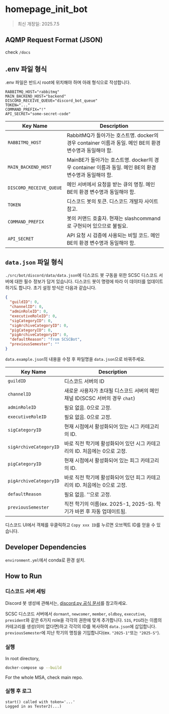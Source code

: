 # homepage_init_bot

> 최신 개정일: 2025.7.5

## AQMP Request Format (JSON)

check `/docs`

## .env 파일 형식

.env 파일은 반드시 root에 위치해야 하며 아래 형식으로 작성합니다. 

```env
RABBITMQ_HOST="rabbitmq"
MAIN_BACKEND_HOST="backend"
DISCORD_RECEIVE_QUEUE="discord_bot_queue"
TOKEN="..."
COMMAND_PREFIX="!"
API_SECRET="some-secret-code"
```

| Key Name             | Description                                                      |
|----------------------|------------------------------------------------------------------|
| `RABBITMQ_HOST`          | RabbitMQ가 돌아가는 호스트명. docker의 경우 container 이름과 동일. 메인 BE의 환경 변수명과 동일해야 함. |
| `MAIN_BACKEND_HOST`      | MainBE가 돌아가는 호스트명. docker의 경우 container 이름과 동일. 메인 BE의 환경 변수명과 동일해야 함.  |
| `DISCORD_RECEIVE_QUEUE`  | 메인 서버에서 요청을 받는 큐의 명칭. 메인 BE의 환경 변수명과 동일해야 함. |
| `TOKEN`                  | 디스코드 봇의 토큰. 디스코드 개발자 사이트 참고. |
| `COMMAND_PREFIX`         | 봇의 커맨드 호출자. 현재는 slashcommand로 구현되어 있으므로 불필요. |
| `API_SECRET`             | API 요청 시 검증에 사용되는 비밀 코드. 메인 BE의 환경 변수명과 동일해야 함. |

## `data.json` 파일 형식
`./src/bot/discord/data/data.json`에 디스코드 봇 구동을 위한 SCSC 디스코드 서버에 대한 필수 정보가 담겨 있습니다. 디스코드 봇이 명령에 따라 이 데이터를 업데이트하기도 합니다. 초기 설정 방식은 다음과 같습니다.
```json
{
  "guildID": 0,
  "channelID": 0,
  "adminRoleID": 0,
  "executiveRoleID": 0,
  "sigCategoryID": 0,
  "sigArchiveCategoryID": 0,
  "pigCategoryID": 0,
  "pigArchiveCategoryID": 0,
  "defaultReason": "from SCSCBot",
  "previousSemester": ""
}
```
`data.example.json`의 내용을 수정 후 파일명을 `data.json`으로 바꿔주세요.

| Key Name             | Description                                                      |
|----------------------|------------------------------------------------------------------|
| `guildID`                | 디스코드 서버의 ID |
| `channelID`              | 새로운 사용자가 초대될 디스코드 서버의 메인 채널 ID(SCSC 서버의 경우 `chat`) |
| `adminRoleID`            | 필요 없음. 0으로 고정. |
| `executiveRoleID`        | 필요 없음. 0으로 고정. |
| `sigCategoryID`          | 현재 시점에서 활성화되어 있는 시그 카테고리의 ID. |
| `sigArchiveCategoryID`   | 바로 직전 학기에 활성화되어 있던 시그 카테고리의 ID. 처음에는 0으로 고정. |
| `pigCategoryID`          | 현재 시점에서 활성화되어 있는 피그 카테고리의 ID. |
| `pigArchiveCategoryID`   | 바로 직전 학기에 활성화되어 있던 피그 카테고리의 ID. 처음에는 0으로 고정. |
| `defaultReason`          | 필요 없음. ''으로 고정. |
| `previousSemester`       | 직전 학기의 이름(ex. 2025-1, 2025-S). 학기가 바뀐 후 자동 업데이트됨. |

디스코드 UI에서 객체를 우클릭하고 `Copy xxx ID`를 누르면 오브젝트 ID를 얻을 수 있습니다.

## Developer Dependencies

`environment.yml`에서 conda로 환경 설치.

## How to Run

### 디스코드 서버 세팅

Discord 봇 생성에 관해서는, [discord.py 공식 문서](https://discordpy.readthedocs.io/en/stable/discord.html#discord-intro)를 참고하세요.

SCSC 디스코드 서버에서 `dormant`, `newcomer`, `member`, `oldboy`, `executive`, `president`와 같은 6가지 role을 각각의 권한에 맞게 추가합니다.
`SIG`, `PIG`라는 이름의 카테고리를 생성(이미 없다면)하고 각각의 ID를 복사하여 `data.json`에 삽입합니다.
`previousSemester`에 지난 학기의 명칭을 기입합니다(ex. `"2025-1"`또는 `"2025-S"`).

### 실행
In root directory,

```bash
docker-compose up --build
```

For the whole MSA, check main repo.

### 실행 후 로그

```
start() called with token='...'
Logged in as Tester2(...)
```
